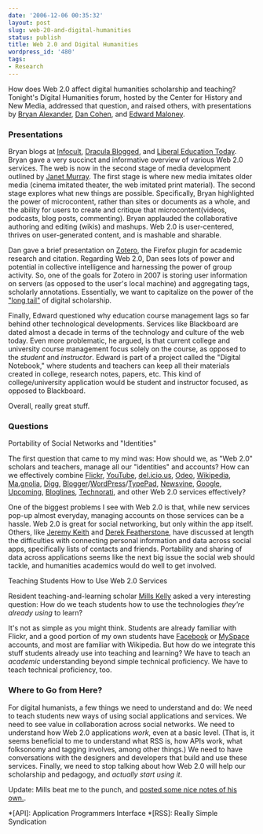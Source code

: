 ```yaml
---
date: '2006-12-06 00:35:32'
layout: post
slug: web-20-and-digital-humanities
status: publish
title: Web 2.0 and Digital Humanities
wordpress_id: '480'
tags:
- Research
---
```


How does Web 2.0 affect digital humanities scholarship and teaching? Tonight's Digital Humanities forum, hosted by the Center for History and New Media, addressed that question, and raised others, with presentations by [Bryan Alexander](http://cet.middlebury.edu/bryan/), [Dan Cohen](http://dancohen.org), and [Edward Maloney](http://lumen.georgetown.edu/vkp/profiles/public/dsp_page.cfm?id=20).




### Presentations




Bryan blogs at [Infocult](http://infocult.typepad.com/), [Dracula Blogged](http://infocult.typepad.com/dracula/), and [Liberal Education Today](http://b2e.nitle.org/). Bryan gave a very succinct and informative overview of various Web 2.0 services. The web is now in the second stage of media development outlined by [Janet Murray](http://en.wikipedia.org/wiki/Janet_Murray). The first stage is where new media imitates older media (cinema imitated theater, the web imitated print material). The second stage explores what new things are possible. Specifically, Bryan highlighted the power of microcontent, rather than sites or documents as a whole, and the ability for users to create and critique that microcontent(videos, podcasts, blog posts, commenting). Bryan applauded the collaborative authoring and editing (wikis) and mashups. Web 2.0 is user-centered, thrives on user-generated content, and is mashable and sharable.




Dan gave a brief presentation on [Zotero](http://zotero.org), the Firefox plugin for academic research and citation. Regarding Web 2.0, Dan sees lots of power and potential in collective intelligence and harnessing the power of group activity. So, one of the goals for Zotero in 2007 is storing user information on servers (as opposed to the user's local machine) and aggregating tags, scholarly annotations. Essentially, we want to capitalize on the power of the ["long tail"](http://en.wikipedia.org/wiki/Long_tail) of digital scholarship.




Finally, Edward questioned why education course management lags so far behind other technological developments. Services like Blackboard are dated almost a decade in terms of the technology and culture of the web today. Even more problematic, he argued, is that current college and university course management focus solely on the course, as opposed to the _student_ and _instructor_. Edward is part of a project called the "Digital Notebook," where students and teachers can keep all their materials created in college, research notes, papers, etc. This kind of college/university application would be student and instructor focused, as opposed to Blackboard.




Overall, really great stuff.




### Questions





Portability of Social Networks and "Identities"

    


The first question that came to my mind was: How should we, as "Web 2.0" scholars and teachers, manage all our "identities" and accounts? How can we effectively combine [Flickr](http://flickr.com), [YouTube](http://youtube.com), [del.icio.us](http://del.icio.us), [Odeo](http://odeo.com), [Wikipedia](http://en.wikipedia.org), [Ma.gnolia](http://ma.gnolia.com), [Digg](http://digg.com), [Blogger](http://blogger.com)/[WordPress](http://wordpress.com)/[TypePad](http://typepad.com), [Newsvine](http://newsvine.com), [Google](http://google.com), [Upcoming](http://upcoming.org), [Bloglines](http://bloglines.com), [Technorati](http://technorati.com), and other Web 2.0 services effectively?




One of the biggest problems I see with Web 2.0 is that, while new services pop-up almost everyday, managing accounts on those services can be a hassle. Web 2.0 is great for social networking, but only within the app itself. Others, like [Jeremy Keith](http://adactio.com/journal/1209/) and [Derek Featherstone](http://www.boxofchocolates.ca/archives/2006/11/21/solving-problems-with-social-networking), have discussed at length the difficulties with connecting personal information and data across social apps, specifically lists of contacts and friends. Portability and sharing of data across applications seems like the next big issue the social web should tackle, and humanities academics would do well to get involved.








Teaching Students How to Use Web 2.0 Services

    


Resident teaching-and-learning scholar [Mills Kelly](http://chnm.gmu.edu/history/faculty/kelly/blogs/edwired/) asked a very interesting question: How do we teach students how to use the technologies _they're already using_ to learn?




It's not as simple as you might think. Students are already familiar with Flickr, and a good portion of my own students have [Facebook](http://facebook.com) or [MySpace](http://myspace.com) accounts, and most are familiar with Wikipedia. But how do we integrate this stuff students already use into teaching and learning? We have to teach an _academic_ understanding beyond simple technical proficiency. We have to teach technical proficiency, too.







### Where to Go from Here?




For digital humanists, a few things we need to understand and do: We need to teach students new ways of using social applications and services. We need to see value in collaboration across social networks. We need to understand how Web 2.0 applications _work_, even at a basic level. (That is, it seems beneficial to me to understand what RSS is, how APIs work, what folksonomy and tagging involves, among other things.) We need to have conversations with the designers and developers that build and use these services. Finally, we need to stop talking about how Web 2.0 will help our scholarship and pedagogy, and _actually start using it_.







Update: Mills beat me to the punch, and [posted some nice notes of his own.](http://chnm.gmu.edu/history/faculty/kelly/blogs/edwired/).



  *[API]: Application Programmers Interface
  *[RSS]: Really Simple Syndication
